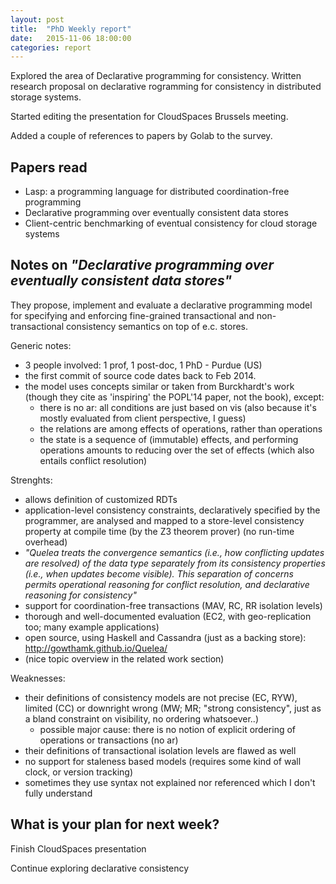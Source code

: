 ```yaml
---
layout: post
title:  "PhD Weekly report"
date:   2015-11-06 18:00:00
categories: report
---
```



Explored the area of Declarative programming for consistency.
Written research proposal on declarative rogramming for consistency in distributed storage systems.

Started editing the presentation for CloudSpaces Brussels meeting.

Added a couple of references to papers by Golab to the survey.

## Papers read

 - Lasp: a programming language for distributed coordination-free programming
 - Declarative programming over eventually consistent data stores
 - Client-centric benchmarking of eventual consistency for cloud storage systems

## Notes on *"Declarative programming over eventually consistent data stores"*

They propose, implement and evaluate a declarative programming model for specifying 
and enforcing fine-grained transactional and non-transactional consistency semantics on top of e.c. stores.


Generic notes:

 - 3 people involved: 1 prof, 1 post-doc, 1 PhD - Purdue (US)
 - the first commit of source code dates back to Feb 2014.
 - the model uses concepts similar or taken from Burckhardt's work (though they cite as 'inspiring' the POPL'14 paper, not the book), except:
	* there is no ar: all conditions are just based on vis (also because it's mostly evaluated from client perspective, I guess)
	* the relations are among effects of operations, rather than operations
	* the state is a sequence of (immutable) effects, and performing operations amounts to reducing over the set of effects (which also entails conflict resolution)


Strenghts:

 - allows definition of customized RDTs
 - application-level consistency constraints, declaratively specified by the programmer, 
 are analysed and mapped to a store-level consistency property at compile time (by the Z3 theorem prover) (no run-time overhead)
 - *"Quelea treats the convergence semantics (i.e., how conflicting updates are resolved) of the data type separately from 
 its consistency properties (i.e., when updates become visible). This separation of concerns permits operational reasoning for conflict resolution, and declarative reasoning for consistency"*
 - support for coordination-free transactions (MAV, RC, RR isolation levels)
 - thorough and well-documented evaluation (EC2, with geo-replication too; many example applications)
 - open source, using Haskell and Cassandra (just as a backing store): http://gowthamk.github.io/Quelea/
 - (nice topic overview in the related work section)


Weaknesses:
 
 - their definitions of consistency models are not precise (EC, RYW), limited (CC) or downright wrong (MW; MR; "strong consistency", just as a bland constraint on visibility, no ordering whatsoever..)
    * possible major cause: there is no notion of explicit ordering of operations or transactions (no ar)
 - their definitions of transactional isolation levels are flawed as well
 - no support for staleness based models (requires some kind of wall clock, or version tracking)
 - sometimes they use syntax not explained nor referenced which I don't fully understand



## What is your plan for next week?

Finish CloudSpaces presentation

Continue exploring declarative consistency
